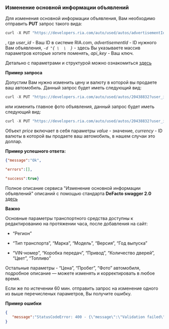### Изменение основной информации объявлений

Для изменения основной информации объявления, Вам необходимо отправить **PUT** запрос такого вида:
````javascript
curl -X PUT "https://developers.ria.com/auto/used/autos/advertisementId?user_id=Ваш ID&api_key=YOUR_API_KEY" -H "accept: application/json" -H "content-type: application/json"  -d "{ \  \  }
````
, где *user_id* - Ваш ID в системе RIA.com, *advertisementId* - ID нужного Вам объявления, *`-d "{ \  \  }`* - здесь Вы указываете массив параметров которые хотите поменять,  *api_key* - Ваш ключ.

 Детально с параметрами и структурой можно ознакомиться [здесь](#user-content-Структура-параметров)

**Пример запроса**

Допустим Вам нужно изменить цену и валюту в которой вы продаете ваш автомобиль. Данный запрос будет иметь следующий вид:
````javascript
curl -X PUT "https://developers.ria.com/auto/used/autos/20438832?user_id=7069830&api_key=YOUR_API_KEY" -H "accept: application/json" -H "content-type: application/json" -d "{ \"price\": { \"value\":10000, \"currency\": { \"id\":1 } }}"
`````
или изменить главное фото объявления, данный запрос будет иметь следующий вид:
````javascript
curl -X PUT "https://developers.ria.com/auto/used/autos/20438832?user_id=7069830&api_key=YOUR_API_KEY" -H "accept: application/json" -H "content-type: application/json" -d "{  \"photos\": { \"main\": { \"id\": 16652206 } }}"
`````
Объект *price* включает в себя параметры *value* - значение, *currency* - ID валюты в которой вы продаете ваш автомобиль, в нашем случаи это доллар.

**Пример успешного ответа:**
```json
{"message":"Ok",

"errors":[],

"success":true}
```

 Полное описание сервиса "Изменение основной информации объявлений" описаний с помощью стандарта **DeFacto swagger 2.0** [здесь](http://swagger.ria.com/ui/?api=auto/advertisements#/)


**Важно**

Основные параметры транспортного средства доступны к редактированию на протяжении часа, после добавления на сайт:

 - “Регион”

 - “Тип транспорта”, “Марка”, “Модель”, “Версия”, “Год выпуска”

 - “VIN-номер”, “Коробка передач”, “Привод”, “Количество дверей”, “Цвет”, “Топливо”

Остальные параметры - “Цена”, “Пробег”, “Фото” автомобиля, подробное описание — можете изменять и корректировать в любое время.

Если же по истечении 60 мин.  отправить запрос на изменение одного из выше перечисленых параметров, Вы получите ошибку.

**Пример ошибки**

```json
{
   "message":"StatusCodeError: 400 - {\"message\":\"Validation failed\",\"errors\":[{\"message\":\"You can edit categories.main.id for 60 minutes\",\"code\":7},{\"message\":\"You can edit brand.id for 60 minutes\",\"code\":7},{\"message\":\"You can edit model.id for 60 minutes\",\"code\":7}]}"
}
```